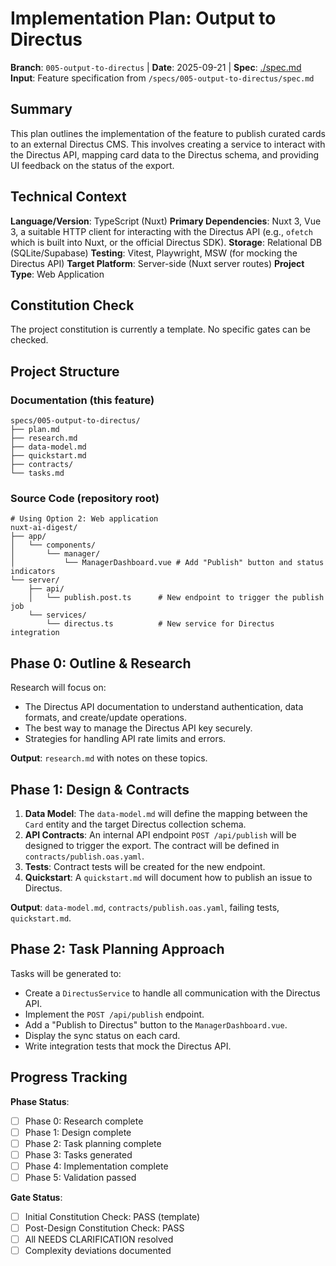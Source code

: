 # Implementation Plan: Output to Directus

**Branch**: `005-output-to-directus` | **Date**: 2025-09-21 | **Spec**: [./spec.md](./spec.md)
**Input**: Feature specification from `/specs/005-output-to-directus/spec.md`

## Summary
This plan outlines the implementation of the feature to publish curated cards to an external Directus CMS. This involves creating a service to interact with the Directus API, mapping card data to the Directus schema, and providing UI feedback on the status of the export.

## Technical Context
**Language/Version**: TypeScript (Nuxt)
**Primary Dependencies**: Nuxt 3, Vue 3, a suitable HTTP client for interacting with the Directus API (e.g., `ofetch` which is built into Nuxt, or the official Directus SDK).
**Storage**: Relational DB (SQLite/Supabase)
**Testing**: Vitest, Playwright, MSW (for mocking the Directus API)
**Target Platform**: Server-side (Nuxt server routes)
**Project Type**: Web Application

## Constitution Check
The project constitution is currently a template. No specific gates can be checked.

## Project Structure

### Documentation (this feature)
```
specs/005-output-to-directus/
├── plan.md
├── research.md
├── data-model.md
├── quickstart.md
├── contracts/
└── tasks.md
```

### Source Code (repository root)
```
# Using Option 2: Web application
nuxt-ai-digest/
├── app/
│   └── components/
│       └── manager/
│           └── ManagerDashboard.vue # Add "Publish" button and status indicators
└── server/
    ├── api/
    │   └── publish.post.ts      # New endpoint to trigger the publish job
    └── services/
        └── directus.ts          # New service for Directus integration
```

## Phase 0: Outline & Research
Research will focus on:
- The Directus API documentation to understand authentication, data formats, and create/update operations.
- The best way to manage the Directus API key securely.
- Strategies for handling API rate limits and errors.

**Output**: `research.md` with notes on these topics.

## Phase 1: Design & Contracts
1.  **Data Model**: The `data-model.md` will define the mapping between the `Card` entity and the target Directus collection schema.
2.  **API Contracts**: An internal API endpoint `POST /api/publish` will be designed to trigger the export. The contract will be defined in `contracts/publish.oas.yaml`.
3.  **Tests**: Contract tests will be created for the new endpoint.
4.  **Quickstart**: A `quickstart.md` will document how to publish an issue to Directus.

**Output**: `data-model.md`, `contracts/publish.oas.yaml`, failing tests, `quickstart.md`.

## Phase 2: Task Planning Approach
Tasks will be generated to:
- Create a `DirectusService` to handle all communication with the Directus API.
- Implement the `POST /api/publish` endpoint.
- Add a "Publish to Directus" button to the `ManagerDashboard.vue`.
- Display the sync status on each card.
- Write integration tests that mock the Directus API.

## Progress Tracking
**Phase Status**:
- [ ] Phase 0: Research complete
- [ ] Phase 1: Design complete
- [ ] Phase 2: Task planning complete
- [ ] Phase 3: Tasks generated
- [ ] Phase 4: Implementation complete
- [ ] Phase 5: Validation passed

**Gate Status**:
- [ ] Initial Constitution Check: PASS (template)
- [ ] Post-Design Constitution Check: PASS
- [ ] All NEEDS CLARIFICATION resolved
- [ ] Complexity deviations documented